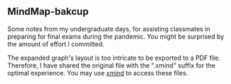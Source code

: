 ## MindMap-bakcup
Some notes from my undergraduate days, for assisting classmates in preparing for final exams during the pandemic. 
You might be surprised by the amount of effort I committed.

The expanded graph's layout is too intricate to be exported to a PDF file. 
Therefore, I have shared the original file with the ".xmind" suffix for the optimal experience. 
You may use [xmind](https://xmind.app) to access these files.


